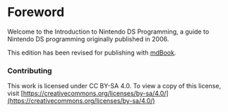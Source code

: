# Foreword

Welcome to the Introduction to Nintendo DS Programming, a guide to Nintendo DS
programming originally published in 2006.

This edition has been revised for publishing with
[mdBook](https://rust-lang.github.io/mdBook/).


### Contributing

This work is licensed under CC BY-SA 4.0. To view a copy of this license, visit
[https://creativecommons.org/licenses/by-sa/4.0/](https://creativecommons.org/licenses/by-sa/4.0/)

